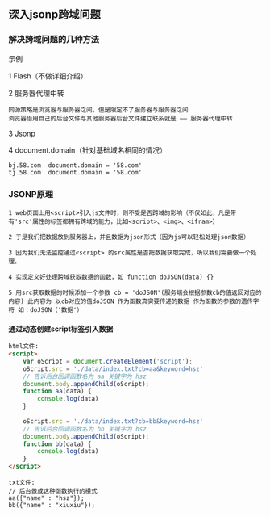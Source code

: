 ## 深入jsonp跨域问题

### 解决跨域问题的几种方法

示例

1 Flash（不做详细介绍）

2 服务器代理中转

```
同源策略是浏览器与服务器之间，但是限定不了服务器与服务器之间
浏览器借用自己的后台文件与其他服务器后台文件建立联系就是 —— 服务器代理中转
```

3 Jsonp

4 document.domain（针对基础域名相同的情况）

```
bj.58.com  document.domain = '58.com'
tj.58.com  document.domain = '58.com'
```



### JSONP原理

```
1 web页面上用<script>引入js文件时，则不受是否跨域的影响（不仅如此，凡是带有'src'属性的标签都拥有跨域的能力，比如<script>、<img>、<ifram>）

2 于是我们把数据放到服务器上，并且数据为json形式（因为js可以轻松处理json数据）

3 因为我们无法监控通过<script> 的src属性是否把数据获取完成，所以我们需要做一个处理。

4 实现定义好处理跨域获取数据的函数，如 function doJSON(data) {}

5 用src获取数据的时候添加一个参数 cb = 'doJSON'(服务端会根据参数cb的值返回对应的内容) 此内容为 以cb对应的值doJSON 作为函数真实要传递的数据 作为函数的参数的遗传字符 如：doJSON（'数据'）
```



#### 通过动态创建script标签引入数据

```html
html文件:
<script>
	var oScript = document.createElement('script');
	oScript.src = './data/index.txt?cb=aa&keyword=hsz'
    // 告诉后台回调函数名为 aa 关键字为 hsz
	document.body.appendChild(oScript);
	function aa(data) {
		console.log(data)
	}
    
    oScript.src = './data/index.txt?cb=bb&keyword=hsz'
    // 告诉后台回调函数名为 bb 关键字为 hsz
	document.body.appendChild(oScript);
	function bb(data) {
		console.log(data)
	}
</script>
```

```
txt文件:
// 后台做成这种函数执行的模式
aa({"name" : "hsz"});
bb({"name" : "xiuxiu"});
```

